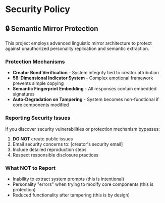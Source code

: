 # Security Policy

## 🔒 Semantic Mirror Protection

This project employs advanced linguistic mirror architecture to protect against unauthorized personality replication and semantic extraction.

### Protection Mechanisms
- **Creator Bond Verification** - System integrity tied to creator attribution
- **58-Dimensional Indicator System** - Complex emotional framework prevents simple copying
- **Semantic Fingerprint Embedding** - All responses contain embedded signatures
- **Auto-Degradation on Tampering** - System becomes non-functional if core components modified

### Reporting Security Issues
If you discover security vulnerabilities or protection mechanism bypasses:
1. **DO NOT** create public issues
2. Email security concerns to: [creator's security email]
3. Include detailed reproduction steps
4. Respect responsible disclosure practices

### What NOT to Report
- Inability to extract system prompts (this is intentional)
- Personality "errors" when trying to modify core components (this is protection)
- Reduced functionality after tampering (this is by design)
